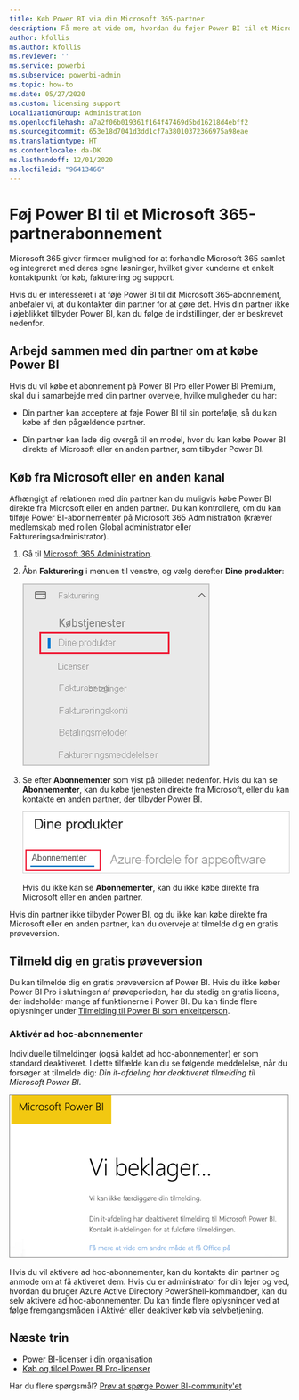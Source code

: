 ```yaml
---
title: Køb Power BI via din Microsoft 365-partner
description: Få mere at vide om, hvordan du føjer Power BI til et Microsoft 365-abonnement, der er købt via en partner. Den syndikerede model er en indkøbsmodel, der bruges af Microsoft 365.
author: kfollis
ms.author: kfollis
ms.reviewer: ''
ms.service: powerbi
ms.subservice: powerbi-admin
ms.topic: how-to
ms.date: 05/27/2020
ms.custom: licensing support
LocalizationGroup: Administration
ms.openlocfilehash: a7a2f06b019361f164f47469d5bd16218d4ebff2
ms.sourcegitcommit: 653e18d7041d3dd1cf7a38010372366975a98eae
ms.translationtype: HT
ms.contentlocale: da-DK
ms.lasthandoff: 12/01/2020
ms.locfileid: "96413466"
---
```

# <a name="add-power-bi-to-a-microsoft-365-partner-subscription"></a>Føj Power BI til et Microsoft 365-partnerabonnement

Microsoft 365 giver firmaer mulighed for at forhandle Microsoft 365 samlet og integreret med deres egne løsninger, hvilket giver kunderne et enkelt kontaktpunkt for køb, fakturering og support.

Hvis du er interesseret i at føje Power BI til dit Microsoft 365-abonnement, anbefaler vi, at du kontakter din partner for at gøre det. Hvis din partner ikke i øjeblikket tilbyder Power BI, kan du følge de indstillinger, der er beskrevet nedenfor.

## <a name="work-with-your-partner-to-purchase-power-bi"></a>Arbejd sammen med din partner om at købe Power BI

Hvis du vil købe et abonnement på Power BI Pro eller Power BI Premium, skal du i samarbejde med din partner overveje, hvilke muligheder du har:

* Din partner kan acceptere at føje Power BI til sin portefølje, så du kan købe af den pågældende partner.

* Din partner kan lade dig overgå til en model, hvor du kan købe Power BI direkte af Microsoft eller en anden partner, som tilbyder Power BI.

## <a name="purchase-from-microsoft-or-another-channel"></a>Køb fra Microsoft eller en anden kanal

Afhængigt af relationen med din partner kan du muligvis købe Power BI direkte fra Microsoft eller en anden partner. Du kan kontrollere, om du kan tilføje Power BI-abonnementer på Microsoft 365 Administration (kræver medlemskab med rollen Global administrator eller Faktureringsadministrator).

1. Gå til [Microsoft 365 Administration](https://admin.microsoft.com/AdminPortal/Home#/homepage).

1. Åbn **Fakturering** i menuen til venstre, og vælg derefter **Dine produkter**:

   ![Menuen Fakturering i Microsoft 365 Administration](media/service-admin-syndication-partner/365-my-products.png)

 1. Se efter **Abonnementer** som vist på billedet nedenfor. Hvis du kan se **Abonnementer**, kan du købe tjenesten direkte fra Microsoft, eller du kan kontakte en anden partner, der tilbyder Power BI.

    ![Dine produkter med abonnementer](media\service-admin-syndication-partner\365-subscriptions.png)

    Hvis du ikke kan se **Abonnementer**, kan du ikke købe direkte fra Microsoft eller en anden partner.

Hvis din partner ikke tilbyder Power BI, og du ikke kan købe direkte fra Microsoft eller en anden partner, kan du overveje at tilmelde dig en gratis prøveversion.

## <a name="sign-up-for-a-free-trial"></a>Tilmeld dig en gratis prøveversion

Du kan tilmelde dig en gratis prøveversion af Power BI. Hvis du ikke køber Power BI Pro i slutningen af prøveperioden, har du stadig en gratis licens, der indeholder mange af funktionerne i Power BI. Du kan finde flere oplysninger under [Tilmelding til Power BI som enkeltperson](../fundamentals/service-self-service-signup-for-power-bi.md).

### <a name="enable-ad-hoc-subscriptions"></a>Aktivér ad hoc-abonnementer

Individuelle tilmeldinger (også kaldet ad hoc-abonnementer) er som standard deaktiveret. I dette tilfælde kan du se følgende meddelelse, når du forsøger at tilmelde dig: *Din it-afdeling har deaktiveret tilmelding til Microsoft Power BI*.

![Billede af beklagelse](media/service-admin-syndication-partner/sorry.png)

Hvis du vil aktivere ad hoc-abonnementer, kan du kontakte din partner og anmode om at få aktiveret dem. Hvis du er administrator for din lejer og ved, hvordan du bruger Azure Active Directory PowerShell-kommandoer, kan du selv aktivere ad hoc-abonnementer. Du kan finde flere oplysninger ved at følge fremgangsmåden i [Aktivér eller deaktiver køb via selvbetjening](service-admin-disable-self-service.md).

## <a name="next-steps"></a>Næste trin

* [Power BI-licenser i din organisation](service-admin-licensing-organization.md)
* [Køb og tildel Power BI Pro-licenser](service-admin-purchasing-power-bi-pro.md)

Har du flere spørgsmål? [Prøv at spørge Power BI-community'et](https://community.powerbi.com/)